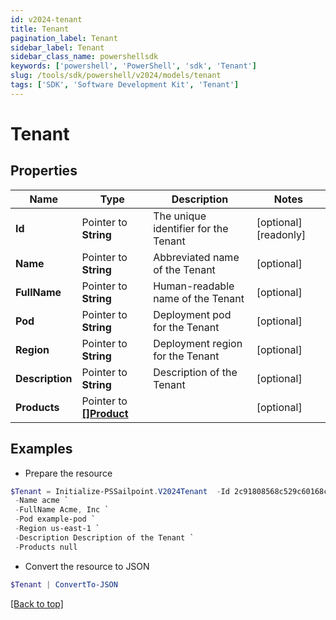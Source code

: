 ```yaml
---
id: v2024-tenant
title: Tenant
pagination_label: Tenant
sidebar_label: Tenant
sidebar_class_name: powershellsdk
keywords: ['powershell', 'PowerShell', 'sdk', 'Tenant'] 
slug: /tools/sdk/powershell/v2024/models/tenant
tags: ['SDK', 'Software Development Kit', 'Tenant']
---
```



# Tenant

## Properties

Name | Type | Description | Notes
------------ | ------------- | ------------- | -------------
**Id** |  Pointer to **String** | The unique identifier for the Tenant | [optional] [readonly] 
**Name** |  Pointer to **String** | Abbreviated name of the Tenant | [optional] 
**FullName** |  Pointer to **String** | Human-readable name of the Tenant | [optional] 
**Pod** |  Pointer to **String** | Deployment pod for the Tenant | [optional] 
**Region** |  Pointer to **String** | Deployment region for the Tenant | [optional] 
**Description** |  Pointer to **String** | Description of the Tenant | [optional] 
**Products** |  Pointer to [**[]Product**](product) |  | [optional] 

## Examples

- Prepare the resource
```powershell
$Tenant = Initialize-PSSailpoint.V2024Tenant  -Id 2c91808568c529c60168cca6f90c1324 `
 -Name acme `
 -FullName Acme, Inc `
 -Pod example-pod `
 -Region us-east-1 `
 -Description Description of the Tenant `
 -Products null
```

- Convert the resource to JSON
```powershell
$Tenant | ConvertTo-JSON
```


[[Back to top]](#) 


